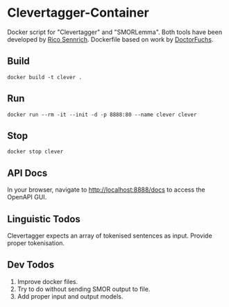 # Clevertagger-Container

Docker script for "Clevertagger" and "SMORLemma". Both tools have been developed by
[Rico Sennrich](https://github.com/rsennrich). Dockerfile based on work by
[DoctorFuchs](https://github.com/DoctorFuchs).

## Build

```console
docker build -t clever .
```

## Run

```console
docker run --rm -it --init -d -p 8888:80 --name clever clever
```

## Stop

```console
docker stop clever
```

## API Docs

In your browser, navigate to [http://localhost:8888/docs](http://localhost:8888/docs) to access the OpenAPI GUI.

## Linguistic Todos

Clevertagger expects an array of tokenised sentences as input. Provide proper tokenisation.

## Dev Todos

1. Improve docker files.
2. Try to do without sending SMOR output to file.
3. Add proper input and output models.
